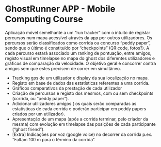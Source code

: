 # GhostRunner APP - Mobile Computing Course

Aplicação móvel semelhante a um “run tracker” com o intuito de registar percursos num mapa  acessível através da app por outros utilizadores. Os percursos serão classificados como corrida ou concurso “peddy paper”, sendo que o último é constituído por “checkpoints” (QR code, fotos?). A cada percurso estará associado um ranking de pontuação, entre amigos, registo visual em timelapse no mapa do ghost dos diferentes utilizadores e  gráficos de comparação da velocidade. O objetivo geral é concorrer contra amigos sem que estes precisem de correr em simultâneo.

- Tracking gps de um utilizador e display da sua localização no mapa.
- Registo em base de dados das estatísticas referentes a uma corrida.
- Gráficos comparativos da prestação de cada utilizador 
- Criação de percursos e registo dos mesmos, com ou sem checkpoints (corrida, ou “peddy paper”).
- Adicionar utilizadores amigos ( os quais serão comparadas as estatísticas de cada corrida e poderão participar em peddy papers criados por um utilizador).
- Apresentação de um mapa (após a corrida terminar, pelo criador da mesma) com evolução em timelapse das posições de cada participante (“ghost friend”).
- [Extra] Indicações por voz (google voice) no decorrer da corrida p.ex. “Faltam 100 m para o término da corrida”.

